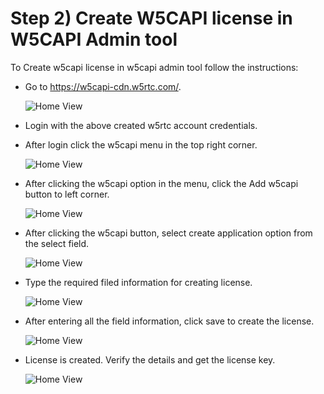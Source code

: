 # Step 2) Create W5CAPI license in W5CAPI Admin tool

To Create w5capi license in w5capi admin tool follow the instructions:

- Go to https://w5capi-cdn.w5rtc.com/. 

    ![Home View](https://raw.githubusercontent.com/W5RTC/W5RTC_TechSupport/master/W5CAPI/docs/images/lic1.png)

- Login with the above created w5rtc account credentials.
- After login click the w5capi menu in the top right corner.

    ![Home View](https://raw.githubusercontent.com/W5RTC/W5RTC_TechSupport/master/W5CAPI/docs/images/lic2.png)

- After clicking the w5capi option in the menu, click the Add w5capi button to left corner.

    ![Home View](https://raw.githubusercontent.com/W5RTC/W5RTC_TechSupport/master/W5CAPI/docs/images/lic3.png)

- After clicking the w5capi button, select create application option from the select field.

    ![Home View](https://raw.githubusercontent.com/W5RTC/W5RTC_TechSupport/master/W5CAPI/docs/images/lic4.png)

- Type the required filed information for creating license.

    ![Home View](https://raw.githubusercontent.com/W5RTC/W5RTC_TechSupport/master/W5CAPI/docs/images/lic5.png)

- After entering all the field information, click save to create the license.

    ![Home View](https://raw.githubusercontent.com/W5RTC/W5RTC_TechSupport/master/W5CAPI/docs/images/lic6.png)

- License is created. Verify the details and get the license key.

    ![Home View](https://raw.githubusercontent.com/W5RTC/W5RTC_TechSupport/master/W5CAPI/docs/images/lic7.png)